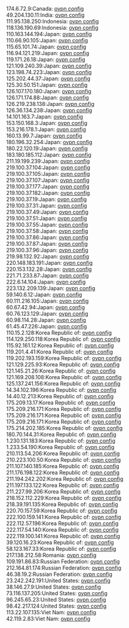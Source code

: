 174.6.72.9:Canada: [ovpn config](vpn/174_6_72_9.ovpn)  
49.204.130.11:India: [ovpn config](vpn/49_204_130_11.ovpn)  
111.95.138.250:Indonesia: [ovpn config](vpn/111_95_138_250.ovpn)  
118.136.190.69:Indonesia: [ovpn config](vpn/118_136_190_69.ovpn)  
110.163.144.194:Japan: [ovpn config](vpn/110_163_144_194.ovpn)  
110.66.90.105:Japan: [ovpn config](vpn/110_66_90_105.ovpn)  
115.65.101.74:Japan: [ovpn config](vpn/115_65_101_74.ovpn)  
116.94.121.219:Japan: [ovpn config](vpn/116_94_121_219.ovpn)  
119.171.26.18:Japan: [ovpn config](vpn/119_171_26_18.ovpn)  
121.109.240.39:Japan: [ovpn config](vpn/121_109_240_39.ovpn)  
123.198.74.223:Japan: [ovpn config](vpn/123_198_74_223.ovpn)  
125.202.44.37:Japan: [ovpn config](vpn/125_202_44_37.ovpn)  
125.30.50.151:Japan: [ovpn config](vpn/125_30_50_151.ovpn)  
126.107.170.180:Japan: [ovpn config](vpn/126_107_170_180.ovpn)  
126.171.174.88:Japan: [ovpn config](vpn/126_171_174_88.ovpn)  
126.219.238.138:Japan: [ovpn config](vpn/126_219_238_138.ovpn)  
126.36.134.238:Japan: [ovpn config](vpn/126_36_134_238.ovpn)  
14.101.163.7:Japan: [ovpn config](vpn/14_101_163_7.ovpn)  
153.150.168.3:Japan: [ovpn config](vpn/153_150_168_3.ovpn)  
153.216.178.1:Japan: [ovpn config](vpn/153_216_178_1.ovpn)  
160.13.99.7:Japan: [ovpn config](vpn/160_13_99_7.ovpn)  
180.196.32.254:Japan: [ovpn config](vpn/180_196_32_254.ovpn)  
180.22.120.19:Japan: [ovpn config](vpn/180_22_120_19.ovpn)  
183.180.185.112:Japan: [ovpn config](vpn/183_180_185_112.ovpn)  
211.19.199.239:Japan: [ovpn config](vpn/211_19_199_239.ovpn)  
219.100.37.104:Japan: [ovpn config](vpn/219_100_37_104.ovpn)  
219.100.37.105:Japan: [ovpn config](vpn/219_100_37_105.ovpn)  
219.100.37.107:Japan: [ovpn config](vpn/219_100_37_107.ovpn)  
219.100.37.177:Japan: [ovpn config](vpn/219_100_37_177.ovpn)  
219.100.37.182:Japan: [ovpn config](vpn/219_100_37_182.ovpn)  
219.100.37.19:Japan: [ovpn config](vpn/219_100_37_19.ovpn)  
219.100.37.31:Japan: [ovpn config](vpn/219_100_37_31.ovpn)  
219.100.37.49:Japan: [ovpn config](vpn/219_100_37_49.ovpn)  
219.100.37.51:Japan: [ovpn config](vpn/219_100_37_51.ovpn)  
219.100.37.55:Japan: [ovpn config](vpn/219_100_37_55.ovpn)  
219.100.37.58:Japan: [ovpn config](vpn/219_100_37_58.ovpn)  
219.100.37.86:Japan: [ovpn config](vpn/219_100_37_86.ovpn)  
219.100.37.87:Japan: [ovpn config](vpn/219_100_37_87.ovpn)  
219.100.37.96:Japan: [ovpn config](vpn/219_100_37_96.ovpn)  
219.98.132.92:Japan: [ovpn config](vpn/219_98_132_92.ovpn)  
220.148.183.191:Japan: [ovpn config](vpn/220_148_183_191.ovpn)  
220.153.132.28:Japan: [ovpn config](vpn/220_153_132_28.ovpn)  
221.71.233.87:Japan: [ovpn config](vpn/221_71_233_87.ovpn)  
222.6.14.104:Japan: [ovpn config](vpn/222_6_14_104.ovpn)  
223.132.209.139:Japan: [ovpn config](vpn/223_132_209_139.ovpn)  
59.140.6.12:Japan: [ovpn config](vpn/59_140_6_12.ovpn)  
60.111.216.105:Japan: [ovpn config](vpn/60_111_216_105.ovpn)  
60.67.42.94:Japan: [ovpn config](vpn/60_67_42_94.ovpn)  
60.76.123.129:Japan: [ovpn config](vpn/60_76_123_129.ovpn)  
60.98.114.28:Japan: [ovpn config](vpn/60_98_114_28.ovpn)  
61.45.47.226:Japan: [ovpn config](vpn/61_45_47_226.ovpn)  
110.15.2.128:Korea Republic of: [ovpn config](vpn/110_15_2_128.ovpn)  
114.129.250.118:Korea Republic of: [ovpn config](vpn/114_129_250_118.ovpn)  
115.92.161.12:Korea Republic of: [ovpn config](vpn/115_92_161_12.ovpn)  
119.201.4.41:Korea Republic of: [ovpn config](vpn/119_201_4_41.ovpn)  
119.202.193.159:Korea Republic of: [ovpn config](vpn/119_202_193_159.ovpn)  
121.129.225.93:Korea Republic of: [ovpn config](vpn/121_129_225_93.ovpn)  
121.145.21.26:Korea Republic of: [ovpn config](vpn/121_145_21_26.ovpn)  
121.169.208.108:Korea Republic of: [ovpn config](vpn/121_169_208_108.ovpn)  
125.137.241.156:Korea Republic of: [ovpn config](vpn/125_137_241_156.ovpn)  
14.34.102.196:Korea Republic of: [ovpn config](vpn/14_34_102_196.ovpn)  
14.40.12.213:Korea Republic of: [ovpn config](vpn/14_40_12_213.ovpn)  
175.209.13.17:Korea Republic of: [ovpn config](vpn/175_209_13_17.ovpn)  
175.209.216.171:Korea Republic of: [ovpn config](vpn/175_209_216_171.ovpn)  
175.209.216.171:Korea Republic of: [ovpn config](vpn/175_209_216_171.ovpn)  
175.209.216.171:Korea Republic of: [ovpn config](vpn/175_209_216_171.ovpn)  
175.214.202.185:Korea Republic of: [ovpn config](vpn/175_214_202_185.ovpn)  
180.70.144.31:Korea Republic of: [ovpn config](vpn/180_70_144_31.ovpn)  
1.230.131.183:Korea Republic of: [ovpn config](vpn/1_230_131_183.ovpn)  
1.233.54.190:Korea Republic of: [ovpn config](vpn/1_233_54_190.ovpn)  
210.113.54.206:Korea Republic of: [ovpn config](vpn/210_113_54_206.ovpn)  
210.223.100.50:Korea Republic of: [ovpn config](vpn/210_223_100_50.ovpn)  
211.107.140.185:Korea Republic of: [ovpn config](vpn/211_107_140_185.ovpn)  
211.176.198.122:Korea Republic of: [ovpn config](vpn/211_176_198_122.ovpn)  
211.194.242.202:Korea Republic of: [ovpn config](vpn/211_194_242_202.ovpn)  
211.197.133.122:Korea Republic of: [ovpn config](vpn/211_197_133_122.ovpn)  
211.227.99.206:Korea Republic of: [ovpn config](vpn/211_227_99_206.ovpn)  
218.152.112.229:Korea Republic of: [ovpn config](vpn/218_152_112_229.ovpn)  
218.39.191.135:Korea Republic of: [ovpn config](vpn/218_39_191_135.ovpn)  
220.70.157.59:Korea Republic of: [ovpn config](vpn/220_70_157_59.ovpn)  
222.100.159.141:Korea Republic of: [ovpn config](vpn/222_100_159_141.ovpn)  
222.112.57.196:Korea Republic of: [ovpn config](vpn/222_112_57_196.ovpn)  
222.117.54.140:Korea Republic of: [ovpn config](vpn/222_117_54_140.ovpn)  
222.119.100.141:Korea Republic of: [ovpn config](vpn/222_119_100_141.ovpn)  
39.120.16.23:Korea Republic of: [ovpn config](vpn/39_120_16_23.ovpn)  
58.123.167.33:Korea Republic of: [ovpn config](vpn/58_123_167_33.ovpn)  
217.138.212.58:Romania: [ovpn config](vpn/217_138_212_58.ovpn)  
109.191.86.83:Russian Federation: [ovpn config](vpn/109_191_86_83.ovpn)  
212.164.81.174:Russian Federation: [ovpn config](vpn/212_164_81_174.ovpn)  
46.38.19.2:Russian Federation: [ovpn config](vpn/46_38_19_2.ovpn)  
23.242.242.191:United States: [ovpn config](vpn/23_242_242_191.ovpn)  
38.146.27.9:United States: [ovpn config](vpn/38_146_27_9.ovpn)  
73.116.137.205:United States: [ovpn config](vpn/73_116_137_205.ovpn)  
96.245.65.23:United States: [ovpn config](vpn/96_245_65_23.ovpn)  
98.42.217.124:United States: [ovpn config](vpn/98_42_217_124.ovpn)  
113.22.107.135:Viet Nam: [ovpn config](vpn/113_22_107_135.ovpn)  
42.119.2.83:Viet Nam: [ovpn config](vpn/42_119_2_83.ovpn)  
